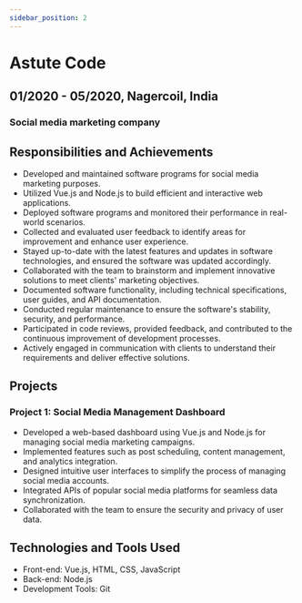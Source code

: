 ```yaml
---
sidebar_position: 2
---
```


# Astute Code

## 01/2020 - 05/2020, Nagercoil, India
### Social media marketing company

## Responsibilities and Achievements

- Developed and maintained software programs for social media marketing purposes.
- Utilized Vue.js and Node.js to build efficient and interactive web applications.
- Deployed software programs and monitored their performance in real-world scenarios.
- Collected and evaluated user feedback to identify areas for improvement and enhance user experience.
- Stayed up-to-date with the latest features and updates in software technologies, and ensured the software was updated accordingly.
- Collaborated with the team to brainstorm and implement innovative solutions to meet clients' marketing objectives.
- Documented software functionality, including technical specifications, user guides, and API documentation.
- Conducted regular maintenance to ensure the software's stability, security, and performance.
- Participated in code reviews, provided feedback, and contributed to the continuous improvement of development processes.
- Actively engaged in communication with clients to understand their requirements and deliver effective solutions.

## Projects

### Project 1: Social Media Management Dashboard
- Developed a web-based dashboard using Vue.js and Node.js for managing social media marketing campaigns.
- Implemented features such as post scheduling, content management, and analytics integration.
- Designed intuitive user interfaces to simplify the process of managing social media accounts.
- Integrated APIs of popular social media platforms for seamless data synchronization.
- Collaborated with the team to ensure the security and privacy of user data.


## Technologies and Tools Used

- Front-end: Vue.js, HTML, CSS, JavaScript
- Back-end: Node.js
- Development Tools: Git

